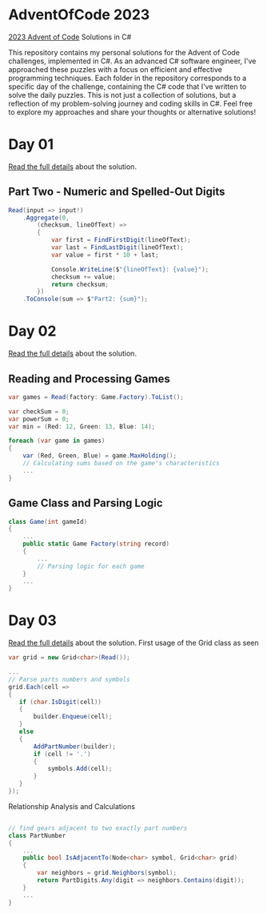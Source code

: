 # AdventOfCode 2023

[2023 Advent of Code](https://adventofcode.com) Solutions in C#

This repository contains my personal solutions for the Advent of Code challenges, implemented in C#. As an advanced C# software engineer, I've approached these puzzles with a focus on efficient and effective programming techniques. Each folder in the repository corresponds to a specific day of the challenge, containing the C# code that I've written to solve the daily puzzles. This is not just a collection of solutions, but a reflection of my problem-solving journey and coding skills in C#. Feel free to explore my approaches and share your thoughts or alternative solutions!

# Day 01
 [Read the full details](Day01/readme.md) about the solution.
## Part Two - Numeric and Spelled-Out Digits
```csharp
Read(input => input!)
    .Aggregate(0,
        (checksum, lineOfText) =>
        {
            var first = FindFirstDigit(lineOfText);
            var last = FindLastDigit(lineOfText);
            var value = first * 10 + last;

            Console.WriteLine($"{lineOfText}: {value}");
            checksum += value;
            return checksum;
        })
    .ToConsole(sum => $"Part2: {sum}");
```


# Day 02
 [Read the full details](Day02/readme.md) about the solution.
## Reading and Processing Games
```csharp
var games = Read(factory: Game.Factory).ToList();

var checkSum = 0;
var powerSum = 0;
var min = (Red: 12, Green: 13, Blue: 14);

foreach (var game in games)
{
    var (Red, Green, Blue) = game.MaxHolding();
    // Calculating sums based on the game's characteristics
    ...
}
```

## Game Class and Parsing Logic
```csharp
class Game(int gameId)
{
    ...
    public static Game Factory(string record)
    {
        ...
        // Parsing logic for each game
    }
    ...
}
```

# Day 03
 [Read the full details](Day03/readme.md) about the solution.
 First usage of the Grid class as seen
 ```csharp
var grid = new Grid<char>(Read());

...
// Parse parts numbers and symbols
grid.Each(cell =>
{
    if (char.IsDigit(cell))
    {
        builder.Enqueue(cell);
    }
    else
    {
        AddPartNumber(builder);
        if (cell != '.')
        {
            symbols.Add(cell);
        }
    }
});
```

Relationship Analysis and Calculations
```csharp

// find gears adjacent to two exactly part numbers
class PartNumber
{
    ...
    public bool IsAdjacentTo(Node<char> symbol, Grid<char> grid)
    {
        var neighbors = grid.Neighbors(symbol);
        return PartDigits.Any(digit => neighbors.Contains(digit));
    }
    ...
}
```